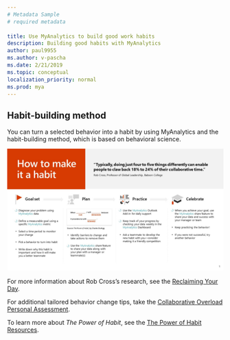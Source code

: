 ```yaml
---
# Metadata Sample
# required metadata

title: Use MyAnalytics to build good work habits
description: Building good habits with MyAnalytics
author: paul9955
ms.author: v-pascha
ms.date: 2/21/2019
ms.topic: conceptual
localization_priority: normal 
ms.prod: mya
---
```


## Habit-building method

You can turn a selected behavior into a habit by using MyAnalytics and the habit-building method, which is based on behavioral science.

<img src="../../../Images/MyA/use/how-to-make-it-a-habit.png" alt="How to make it a habit">

For more information about Rob Cross’s research, see the [Reclaiming Your Day](https://www.robcross.org/wp-content/uploads/2017/10/reducing-collaborative-overload-how-efficient-collaborators-reclaim-time-connected-commons.pdf).

For additional tailored behavior change tips, take the [Collaborative Overload Personal Assessment](https://www.networkassessments.org/). 

To learn more about _The Power of Habit_, see the [The Power of Habit Resources](http://charlesduhigg.com/resources/).




